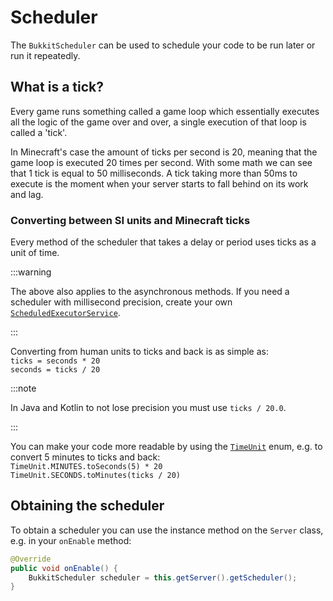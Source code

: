 ﻿---
slug: /dev/scheduler
---

# Scheduler

The `BukkitScheduler` can be used to schedule your code to be run later or run it repeatedly.

## What is a tick?

Every game runs something called a game loop which essentially executes all the logic of the game over and over,
a single execution of that loop is called a 'tick'.

In Minecraft's case the amount of ticks per second is 20, meaning that the game loop is executed 20 times per second.
With some math we can see that 1 tick is equal to 50 milliseconds. A tick taking more than 50ms to execute is the moment
when your server starts to fall behind on its work and lag.

### Converting between SI units and Minecraft ticks

Every method of the scheduler that takes a delay or period uses ticks as a unit of time.

:::warning

The above also applies to the asynchronous methods. If you need a scheduler with millisecond precision, create your own
[`ScheduledExecutorService`](https://docs.oracle.com/en/java/javase/17/docs/api/java.base/java/util/concurrent/ScheduledExecutorService.html).

:::

Converting from human units to ticks and back is as simple as:  
`ticks = seconds * 20`  
`seconds = ticks / 20`

:::note

In Java and Kotlin to not lose precision you must use `ticks / 20.0`.

:::

You can make your code more readable by using the
[`TimeUnit`](https://docs.oracle.com/en/java/javase/17/docs/api/java.base/java/util/concurrent/TimeUnit.html)
enum, e.g. to convert 5 minutes to ticks and back:  
`TimeUnit.MINUTES.toSeconds(5) * 20`  
`TimeUnit.SECONDS.toMinutes(ticks / 20)`

## Obtaining the scheduler

To obtain a scheduler you can use the instance method on the `Server` class, e.g. in your `onEnable` method:

```java
@Override
public void onEnable() {
	BukkitScheduler scheduler = this.getServer().getScheduler();
}
```